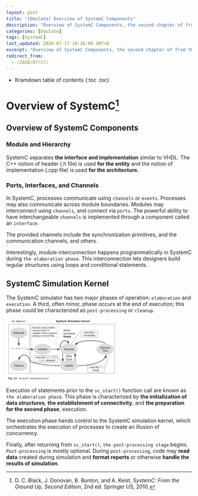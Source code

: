 ```yaml
---
layout: post
title: "[Emulate] Overview of SystemC Components"
description: "Overview of SystemC Components, the second chapter of from the ground up."
categories: [Emulate]
tags: [SystemC]
last_updated: 2020-07-17 10:36:00 GMT+8
excerpt: "Overview of SystemC Components, the second chapter of from the ground up. It introduces the module and hierarchy as well as the three stages of SystemC simulation."
redirect_from:
  - /2020/07/17/
---
```


* Kramdown table of contents
{:toc .toc}
# Overview of SystemC[^1]

## Overview of SystemC Components

### Module and Hierarchy

SystemC separates **the interface and implementation** similar to VHDL. The C++ notion of header (.h file) is used **for the entity** and the notion of implementation (.cpp file) is used **for the architecture.**

### Ports, Interfaces, and Channels

In SystemC, processes communicate using `channels` or `events`. Processes may also communicate across module boundaries. Modules may interconnect using `channels`, and connect via `ports`. The powerful ability to have interchangeable `channels` is implemented through a component called an
`interface`.

The provided channels include the synchronization primitives, and the communication channels, and others.

Interestingly, module interconnection happens programmatically in SystemC during `the elaboration phase`. This interconnection lets designers build regular structures using loops and conditional statements.

## SystemC Simulation Kernel

The SystemC simulator has two major phases of operation: `elaboration` and `execution`. A third, often minor, phase occurs at the end of execution; this phase could be characterized as `post-processing` or `cleanup`.

<img src="https://raw.githubusercontent.com/SingularityKChen/PicUpload/master/img/20200717102303.png" alt="SystemC Simulation Kernel" style="zoom: 50%;" />

Execution of statements prior to the `sc_start()` function call are known as `the elaboration phase`. This phase is characterized by **the initialization of data structures**, **the establishment of connectivity**, and **the preparation for the second phase**, execution.

The execution phase hands control to the SystemC simulation kernel, which orchestrates the execution of processes to create an illusion of concurrency.

Finally, after returning from `sc_start()`, `the post-processing stage` begins. `Post-processing` is mostly optional. During `post-processing`, code may **read data** created during simulation and **format reports** or otherwise **handle the results of simulation**.

[^1]: D. C. Black, J. Donovan, B. Bunton, and A. Keist, *SystemC: From the Ground Up, Second Edition*, 2nd ed. Springer US, 2010.